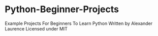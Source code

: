 # Python-Beginner-Projects
Example Projects For Beginners To Learn Python
Written by Alexander Laurence
Licensed under MIT

